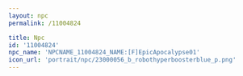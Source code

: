 ```yaml
---
layout: npc
permalink: /11004824

title: Npc
id: '11004824'
npc_name: 'NPCNAME_11004824_NAME:[F]EpicApocalypse01'
icon_url: 'portrait/npc/23000056_b_robothyperboosterblue_p.png'
---
```

